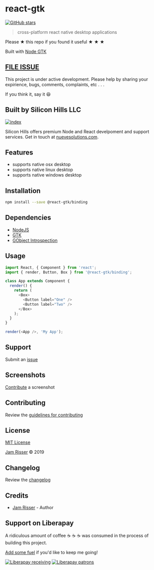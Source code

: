 # react-gtk

[![GitHub stars](https://img.shields.io/github/stars/codejamninja/react-gtk.svg?style=social&label=Stars)](https://github.com/codejamninja/react-gtk)

> cross-platform react native desktop applications

Please ★ this repo if you found it useful ★ ★ ★

Built with [Node GTK](https://github.com/romgrk/node-gtk)

## [FILE ISSUE](https://github.com/codejamninja/react-gtk/issues/new)
This project is under active development. Please help by sharing your
expirience, bugs, comments, complaints, etc . . .

If you think it, say it :laughing:

## Built by Silicon Hills LLC

[![index](https://user-images.githubusercontent.com/6234038/71054254-f284ad80-2116-11ea-9013-d68306726854.jpeg)](https://nuevesolutions.com)

Silicon Hills offers premium Node and React develpoment and support services. Get in touch at [nuevesolutions.com](https://nuevesolutions.com).

## Features

* supports native osx desktop
* supports native linux desktop
* supports native windows desktop


## Installation

```sh
npm install --save @react-gtk/binding
```


## Dependencies

* [NodeJS](https://nodejs.org)
* [GTK](https://www.gtk.org)
* [GObject Introspection](https://wiki.gnome.org/Projects/GObjectIntrospection)


## Usage

```js
import React, { Component } from 'react';
import { render, Button, Box } from '@react-gtk/binding';

class App extends Component {
  render() {
    return (
      <Box>
        <Button label="One" />
        <Button label="Two" />
      </Box>
    );
  }
}

render(<App />, 'My App');
```


## Support

Submit an [issue](https://github.com/codejamninja/react-gtk/issues/new)


## Screenshots

[Contribute](https://github.com/codejamninja/react-gtk/blob/master/CONTRIBUTING.md) a screenshot


## Contributing

Review the [guidelines for contributing](https://github.com/codejamninja/react-gtk/blob/master/CONTRIBUTING.md)


## License

[MIT License](https://github.com/codejamninja/react-gtk/blob/master/LICENSE)

[Jam Risser](https://codejam.ninja) © 2019


## Changelog

Review the [changelog](https://github.com/codejamninja/react-gtk/blob/master/CHANGELOG.md)


## Credits

* [Jam Risser](https://codejam.ninja) - Author


## Support on Liberapay

A ridiculous amount of coffee ☕ ☕ ☕ was consumed in the process of building this project.

[Add some fuel](https://liberapay.com/codejamninja/donate) if you'd like to keep me going!

[![Liberapay receiving](https://img.shields.io/liberapay/receives/codejamninja.svg?style=flat-square)](https://liberapay.com/codejamninja/donate)
[![Liberapay patrons](https://img.shields.io/liberapay/patrons/codejamninja.svg?style=flat-square)](https://liberapay.com/codejamninja/donate)

